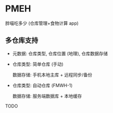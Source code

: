 # PMEH
胖喵吃多少 (仓库管理+食物计算 app)


## 多仓库支持

+ 元数据: 仓库类型, 仓库位置 (地理), 仓库数据存储

+ 仓库类型: 简单仓库 (手动)

  数据存储: 手机本地主库 + 远程同步/备份

+ 仓库类型: 自动仓库 (FMWH-1)

  数据存储: 服务端数据库 + 本地缓存


TODO
